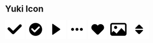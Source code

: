 # Yuki Icon



<img width="64px" src="https://raw.githubusercontent.com/limichange/yuki-icon/master/png/1.png"/>
<img width="64px" src="https://raw.githubusercontent.com/limichange/yuki-icon/master/png/2.png"/>
<img width="64px" src="https://raw.githubusercontent.com/limichange/yuki-icon/master/png/3.png"/>
<img width="64px" src="https://raw.githubusercontent.com/limichange/yuki-icon/master/png/4.png"/>
<img width="64px" src="https://raw.githubusercontent.com/limichange/yuki-icon/master/png/5.png"/>
<img width="64px" src="https://raw.githubusercontent.com/limichange/yuki-icon/master/png/6.png"/>
<img width="64px" src="https://raw.githubusercontent.com/limichange/yuki-icon/master/png/7.png"/>
